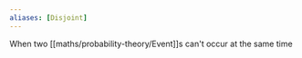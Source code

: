 ```yaml
---
aliases: [Disjoint]
---
```


When two [[maths/probability-theory/Event]]s can't occur at the same time